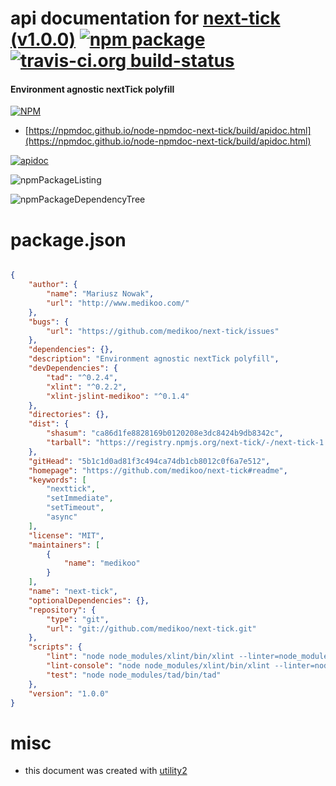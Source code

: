 # api documentation for  [next-tick (v1.0.0)](https://github.com/medikoo/next-tick#readme)  [![npm package](https://img.shields.io/npm/v/npmdoc-next-tick.svg?style=flat-square)](https://www.npmjs.org/package/npmdoc-next-tick) [![travis-ci.org build-status](https://api.travis-ci.org/npmdoc/node-npmdoc-next-tick.svg)](https://travis-ci.org/npmdoc/node-npmdoc-next-tick)
#### Environment agnostic nextTick polyfill

[![NPM](https://nodei.co/npm/next-tick.png?downloads=true&downloadRank=true&stars=true)](https://www.npmjs.com/package/next-tick)

- [https://npmdoc.github.io/node-npmdoc-next-tick/build/apidoc.html](https://npmdoc.github.io/node-npmdoc-next-tick/build/apidoc.html)

[![apidoc](https://npmdoc.github.io/node-npmdoc-next-tick/build/screenCapture.buildCi.browser.%252Ftmp%252Fbuild%252Fapidoc.html.png)](https://npmdoc.github.io/node-npmdoc-next-tick/build/apidoc.html)

![npmPackageListing](https://npmdoc.github.io/node-npmdoc-next-tick/build/screenCapture.npmPackageListing.svg)

![npmPackageDependencyTree](https://npmdoc.github.io/node-npmdoc-next-tick/build/screenCapture.npmPackageDependencyTree.svg)



# package.json

```json

{
    "author": {
        "name": "Mariusz Nowak",
        "url": "http://www.medikoo.com/"
    },
    "bugs": {
        "url": "https://github.com/medikoo/next-tick/issues"
    },
    "dependencies": {},
    "description": "Environment agnostic nextTick polyfill",
    "devDependencies": {
        "tad": "^0.2.4",
        "xlint": "^0.2.2",
        "xlint-jslint-medikoo": "^0.1.4"
    },
    "directories": {},
    "dist": {
        "shasum": "ca86d1fe8828169b0120208e3dc8424b9db8342c",
        "tarball": "https://registry.npmjs.org/next-tick/-/next-tick-1.0.0.tgz"
    },
    "gitHead": "5b1c1d0ad81f3c494ca74db1cb8012c0f6a7e512",
    "homepage": "https://github.com/medikoo/next-tick#readme",
    "keywords": [
        "nexttick",
        "setImmediate",
        "setTimeout",
        "async"
    ],
    "license": "MIT",
    "maintainers": [
        {
            "name": "medikoo"
        }
    ],
    "name": "next-tick",
    "optionalDependencies": {},
    "repository": {
        "type": "git",
        "url": "git://github.com/medikoo/next-tick.git"
    },
    "scripts": {
        "lint": "node node_modules/xlint/bin/xlint --linter=node_modules/xlint-jslint-medikoo/index.js --no-cache --no-stream",
        "lint-console": "node node_modules/xlint/bin/xlint --linter=node_modules/xlint-jslint-medikoo/index.js --watch",
        "test": "node node_modules/tad/bin/tad"
    },
    "version": "1.0.0"
}
```



# misc
- this document was created with [utility2](https://github.com/kaizhu256/node-utility2)
